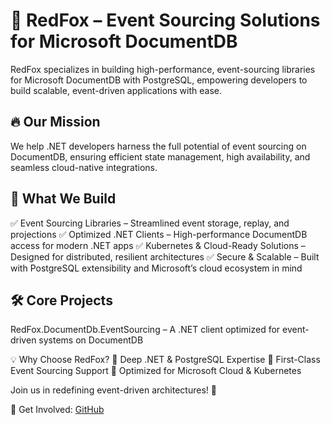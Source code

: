 # 🦊 RedFox – Event Sourcing Solutions for Microsoft DocumentDB

RedFox specializes in building high-performance, event-sourcing libraries for Microsoft DocumentDB with PostgreSQL, empowering developers to build scalable, event-driven applications with ease.

## 🔥 Our Mission

We help .NET developers harness the full potential of event sourcing on DocumentDB, ensuring efficient state management, high availability, and seamless cloud-native integrations.

## 🚀 What We Build

✅ Event Sourcing Libraries – Streamlined event storage, replay, and projections
✅ Optimized .NET Clients – High-performance DocumentDB access for modern .NET apps
✅ Kubernetes & Cloud-Ready Solutions – Designed for distributed, resilient architectures
✅ Secure & Scalable – Built with PostgreSQL extensibility and Microsoft’s cloud ecosystem in mind

## 🛠️ Core Projects

RedFox.DocumentDb.EventSourcing – A .NET client optimized for event-driven systems on DocumentDB

💡 Why Choose RedFox?
🔹 Deep .NET & PostgreSQL Expertise
🔹 First-Class Event Sourcing Support
🔹 Optimized for Microsoft Cloud & Kubernetes

Join us in redefining event-driven architectures! 🚀

📢 Get Involved: [GitHub](https://github.com/redfoxdb)
